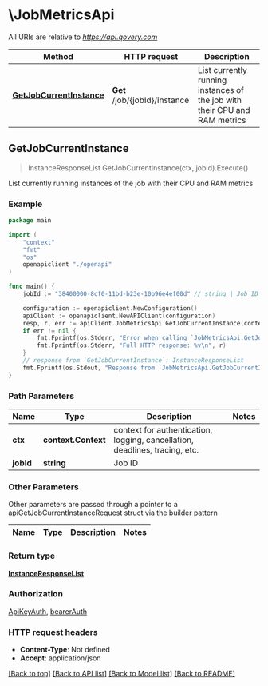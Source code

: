 # \JobMetricsApi

All URIs are relative to *https://api.qovery.com*

Method | HTTP request | Description
------------- | ------------- | -------------
[**GetJobCurrentInstance**](JobMetricsApi.md#GetJobCurrentInstance) | **Get** /job/{jobId}/instance | List currently running instances of the job with their CPU and RAM metrics



## GetJobCurrentInstance

> InstanceResponseList GetJobCurrentInstance(ctx, jobId).Execute()

List currently running instances of the job with their CPU and RAM metrics

### Example

```go
package main

import (
    "context"
    "fmt"
    "os"
    openapiclient "./openapi"
)

func main() {
    jobId := "38400000-8cf0-11bd-b23e-10b96e4ef00d" // string | Job ID

    configuration := openapiclient.NewConfiguration()
    apiClient := openapiclient.NewAPIClient(configuration)
    resp, r, err := apiClient.JobMetricsApi.GetJobCurrentInstance(context.Background(), jobId).Execute()
    if err != nil {
        fmt.Fprintf(os.Stderr, "Error when calling `JobMetricsApi.GetJobCurrentInstance``: %v\n", err)
        fmt.Fprintf(os.Stderr, "Full HTTP response: %v\n", r)
    }
    // response from `GetJobCurrentInstance`: InstanceResponseList
    fmt.Fprintf(os.Stdout, "Response from `JobMetricsApi.GetJobCurrentInstance`: %v\n", resp)
}
```

### Path Parameters


Name | Type | Description  | Notes
------------- | ------------- | ------------- | -------------
**ctx** | **context.Context** | context for authentication, logging, cancellation, deadlines, tracing, etc.
**jobId** | **string** | Job ID | 

### Other Parameters

Other parameters are passed through a pointer to a apiGetJobCurrentInstanceRequest struct via the builder pattern


Name | Type | Description  | Notes
------------- | ------------- | ------------- | -------------


### Return type

[**InstanceResponseList**](InstanceResponseList.md)

### Authorization

[ApiKeyAuth](../README.md#ApiKeyAuth), [bearerAuth](../README.md#bearerAuth)

### HTTP request headers

- **Content-Type**: Not defined
- **Accept**: application/json

[[Back to top]](#) [[Back to API list]](../README.md#documentation-for-api-endpoints)
[[Back to Model list]](../README.md#documentation-for-models)
[[Back to README]](../README.md)

